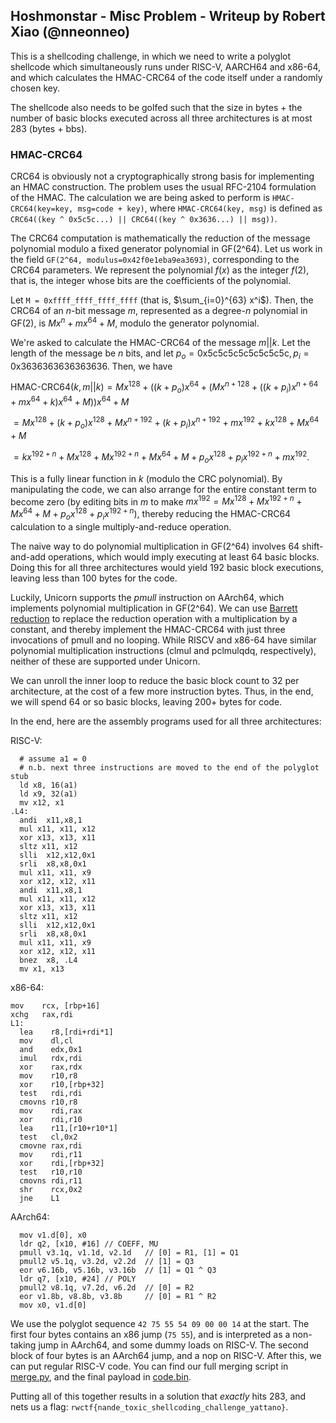 ## Hoshmonstar - Misc Problem - Writeup by Robert Xiao (@nneonneo)

This is a shellcoding challenge, in which we need to write a polyglot shellcode which simultaneously runs under RISC-V, AARCH64 and x86-64, and which calculates the HMAC-CRC64 of the code itself under a randomly chosen key.

The shellcode also needs to be golfed such that the size in bytes + the number of basic blocks executed across all three architectures is at most 283 (bytes + bbs).

### HMAC-CRC64

CRC64 is obviously not a cryptographically strong basis for implementing an HMAC construction. The problem uses the usual RFC-2104 formulation of the HMAC. The calculation we are being asked to perform is `HMAC-CRC64(key=key, msg=code + key)`, where `HMAC-CRC64(key, msg)` is defined as `CRC64((key ^ 0x5c5c...) || CRC64((key ^ 0x3636...) || msg))`.

The CRC64 computation is mathematically the reduction of the message polynomial modulo a fixed generator polynomial in GF(2^64). Let us work in the field `GF(2^64, modulus=0x42f0e1eba9ea3693)`, corresponding to the CRC64 parameters. We represent the polynomial $f(x)$ as the integer $f(2)$, that is, the integer whose bits are the coefficients of the polynomial.

Let `M = 0xffff_ffff_ffff_ffff` (that is, $\sum_{i=0}^{63} x^i$). Then, the CRC64 of an $n$-bit message $m$, represented as a degree-$n$ polynomial in GF(2), is $M x^n + m x^{64} + M$, modulo the generator polynomial.

We're asked to calculate the HMAC-CRC64 of the message $m || k$. Let the length of the message be $n$ bits, and let $p_o = \textrm{0x5c5c5c5c5c5c5c5c}, p_i = \textrm{0x3636363636363636}$. Then, we have

$\textrm{HMAC-CRC64}(k, m || k) = M x^{128} + ((k + p_o) x^{64} + (M x^{n+128} + ((k + p_i) x^{n+64} + m x^{64} + k) x^{64} + M)) x^{64} + M$

$= M x^{128} + (k + p_o) x^{128} + M x^{n+192} + (k + p_i) x^{n+192} + m x^{192} + k x^{128} + M x^{64} + M$

$= k x^{192 + n} + M x^{128} + M x^{192+n} + M x^{64} + M + p_o x^{128} + p_i x^{192+n} + m x^{192}$.

This is a fully linear function in $k$ (modulo the CRC polynomial). By manipulating the code, we can also arrange for the entire constant term to become zero (by editing bits in $m$ to make $m x^{192} = M x^{128} + M x^{192+n} + M x^{64} + M + p_o x^{128} + p_i x^{192+n}$), thereby reducing the HMAC-CRC64 calculation to a single multiply-and-reduce operation.

The naive way to do polynomial multiplication in GF(2^64) involves 64 shift-and-add operations, which would imply executing at least 64 basic blocks. Doing this for all three architectures would yield 192 basic block executions, leaving less than 100 bytes for the code.

Luckily, Unicorn supports the *pmull* instruction on AArch64, which implements polynomial multiplication in GF(2^64). We can use [Barrett reduction](https://en.wikipedia.org/wiki/Barrett_reduction) to replace the reduction operation with a multiplication by a constant, and thereby implement the HMAC-CRC64 with just three invocations of pmull and no looping. While RISCV and x86-64 have similar polynomial multiplication instructions (clmul and pclmulqdq, respectively), neither of these are supported under Unicorn.

We can unroll the inner loop to reduce the basic block count to 32 per architecture, at the cost of a few more instruction bytes. Thus, in the end, we will spend 64 or so basic blocks, leaving 200+ bytes for code.

In the end, here are the assembly programs used for all three architectures:

RISC-V:

```
  # assume a1 = 0
  # n.b. next three instructions are moved to the end of the polyglot stub
  ld x8, 16(a1)
  ld x9, 32(a1)
  mv x12, x1
.L4:
  andi  x11,x8,1
  mul x11, x11, x12
  xor x13, x13, x11
  sltz x11, x12
  slli  x12,x12,0x1
  srli  x8,x8,0x1
  mul x11, x11, x9
  xor x12, x12, x11
  andi  x11,x8,1
  mul x11, x11, x12
  xor x13, x13, x11
  sltz x11, x12
  slli  x12,x12,0x1
  srli  x8,x8,0x1
  mul x11, x11, x9
  xor x12, x12, x11
  bnez  x8, .L4
  mv x1, x13
```

x86-64:

```
mov    rcx, [rbp+16]
xchg   rax,rdi
L1:
  lea    r8,[rdi+rdi*1]
  mov    dl,cl
  and    edx,0x1
  imul   rdx,rdi
  xor    rax,rdx
  mov    r10,r8
  xor    r10,[rbp+32]
  test   rdi,rdi
  cmovns r10,r8
  mov    rdi,rax
  xor    rdi,r10
  lea    r11,[r10+r10*1]
  test   cl,0x2
  cmovne rax,rdi
  mov    rdi,r11
  xor    rdi,[rbp+32]
  test   r10,r10
  cmovns rdi,r11
  shr    rcx,0x2
  jne    L1
```

AArch64:

```
  mov v1.d[0], x0
  ldr q2, [x10, #16] // COEFF, MU
  pmull v3.1q, v1.1d, v2.1d   // [0] = R1, [1] = Q1
  pmull2 v5.1q, v3.2d, v2.2d  // [1] = Q3
  eor v6.16b, v5.16b, v3.16b  // [1] = Q1 ^ Q3
  ldr q7, [x10, #24] // POLY
  pmull2 v8.1q, v7.2d, v6.2d  // [0] = R2
  eor v1.8b, v8.8b, v3.8b     // [0] = R1 ^ R2
  mov x0, v1.d[0]
```

We use the polyglot sequence `42 75 55 54 09 00 00 14` at the start. The first four bytes contains an x86 jump (`75 55`), and is interpreted as a non-taking jump in AArch64, and some dummy loads on RISC-V. The second block of four bytes is an AArch64 jump, and a nop on RISC-V. After this, we can put regular RISC-V code. You can find our full merging script in [merge.py](merge.py), and the final payload in [code.bin](code.bin).

Putting all of this together results in a solution that *exactly* hits 283, and nets us a flag: `rwctf{nande_toxic_shellcoding_challenge_yattano}`. 
